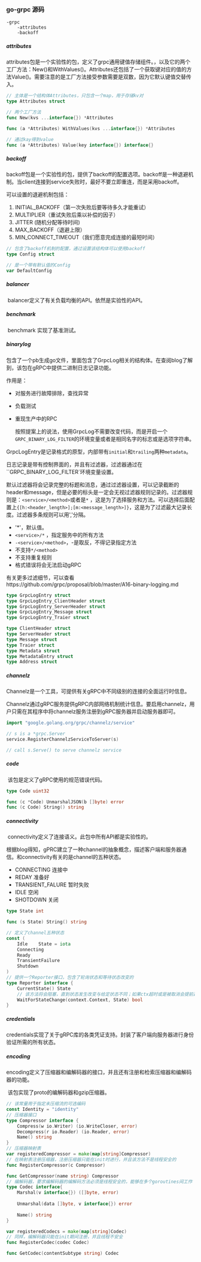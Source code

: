 ### go-grpc 源码

``` 
-grpc
	-attributes
	-backoff
```

##### attributes

​	attributes包是一个实验性的包，定义了grpc通用键值存储组件。，以及它的两个工厂方法：New()和WithValues()。Attributes还包括了一个获取键对应的值的方法Value()。需要注意的是工厂方法接受参数需要是双数，因为它默认键值交替传入。

```go
// 主体是一个结构体Attributes，只包含一个map，用于存储kv对
type Attributes struct

// 两个工厂方法
func New(kvs ...interface{}) *Attributes

func (a *Attributes) WithValues(kvs ...interface{}) *Attributes 

// 通过kay得到value
func (a *Attributes) Value(key interface{}) interface{}
```



##### backoff

​	backoff包是一个实验性的包，提供了backoff的配置选项。backoff是一种退避机制。当client连接到service失败时，最好不要立即重连，而是采用backoff。

可以设置的退避机制包括：

1. INITIAL_BACKOFF（第一次失败后要等待多久才能重试）
2. MULTIPLIER（重试失败后乘以补偿的因子）
3. JITTER (随机分配等待时间)
4. MAX_BACKOFF（退避上限）
5. MIN_CONNECT_TIMEOUT（我们愿意完成连接的最短时间）

```go
// 包含了backoff机制的配置，通过设置该结构体可以使用backoff
type Config struct

// 是一个带有默认值的Config
var DefaultConfig
```

##### balancer

​	balancer定义了有关负载均衡的API。依然是实验性的API。

##### benchmark

​	benchmark 实现了基准测试。

##### binarylog

​	包含了一个pb生成go文件，里面包含了GrpcLog相关的结构体。在查阅blog了解到，该包在gRPC中提供二进制日志记录功能。

作用是：

- 对服务进行故障排除，查找异常

- 负载测试

- 重现生产中的RPC

  按照提案上的说法，使用GrpcLog不需要改变代码，而是开启一个`GRPC_BINARY_LOG_FILTER`的环境变量或者是相同名字的标志或是选项字符串。

GrpcLogEntry是记录格式的原型，内部带有`initial`和`trailing`两种`metadata`。

​	日志记录是带有控制界面的，并且有过滤器，过滤器通过在``GRPC_BINARY_LOG_FILTER`环境变量设置。

​	默认过滤器将会记录完整的标题和消息，通过过滤器设置，可以记录截断的header和message，但是必要的标头是一定会无视过滤器规则记录的。过滤器规则是：`<service>/<method>`或者是`*` ，这是为了选择服务和方法。可以选择后面配置上`{[h:<header_length>];[m:<message_length>]}`，这是为了过滤最大记录长度。过滤器多条规则可以用','分隔。

- '*'，默认值。
- `<service>/*` ，指定服务中的所有方法
- `-<service>/<method>`，-是取反，不得记录指定方法
- 不支持`*/<method>`
- 不支持重复规则
- 格式错误将会无法启动gRPC

有关更多过滤细节，可以查看https://github.com/grpc/proposal/blob/master/A16-binary-logging.md

```go
type GrpcLogEntry struct
type GrpcLogEntry_ClientHeader struct
type GrpcLogEntry_ServerHeader struct
type GrpcLogEntry_Message struct
type GrpcLogEntry_Traier struct

type ClientHeader struct
type ServerHeader struct
type Message struct
type Traier struct
type Metadata struct
type MetadataEntry struct
type Address struct
```

##### channelz

​	Channelz是一个工具，可提供有关gRPC中不同级别的连接的全面运行时信息。

Channelz通过gRPC服务提供gRPC内部网络机制统计信息。要启用channelz，用户只需在其程序中将channelz服务注册到gRPC服务器并启动服务器即可。

```go
import "google.golang.org/grpc/channelz/service"

// s is a *grpc.Server
service.RegisterChannelzServiceToServer(s)

// call s.Serve() to serve channelz service
```



##### code

​	该包是定义了gRPC使用的规范错误代码。

```go
type Code uint32

func (c *Code) UnmarshalJSON(b []byte) error
func (c Code) String() string
```

##### connectivity

​	connectivity定义了连接语义。此包中所有API都是实验性的。

​	根据blog得知，gPRC建立了一种channel的抽象概念，描述客户端和服务器通信。和connectivity有关的是channel的五种状态。

- CONNECTING											连接中
- REDAY                                                        准备好
- TRANSIENT_FALURE                               暂时失败
- IDLE                                                            空闲
- SHOTDOWN                                              关闭

```go
type State int

func (s State) String() string

// 定义了channel五种状态
const (
	Idle	State = iota
    Connecting
    Ready
    TransientFailure
    Shutdown
)
// 提供一个Reporter接口，包含了轮询状态和等待状态改变的
type Reporter interface {
    CurrentState() State
    // 该方法将会阻塞，直到状态发生改变与给定状态不同；如果ctx超时或是被取消会提前返回false
    WaitForStateChange(context.Context, State) bool
}
```

##### credentials

​	credentials实现了关于gRPC库的各类凭证支持。封装了客户端向服务器进行身份验证所需的所有状态。

##### encoding

​	encoding定义了压缩器和编解码器的接口，并且还有注册和检索压缩器和编解码器的功能。

​	该包实现了proto的编解码器和gzip压缩器。

```GO
// 该常量用于指定未压缩流的可选编码
const Identity = "identity"
// 压缩器接口
type Compressor interface {
    Compress(w io.Writer) (io.WriteCloser, error)
    Decompress(r io.Reader) (io.Reader, error)
    Name() string
}
// 压缩器映射表
var registeredCompressor = make(map[string]Compressor)
// 在映射表注册压缩器，注册压缩器只能在init时进行，并且该方法不是线程安全的
func RegisterCompressor(c Compressor)

func GetCompressor(name string) Compressor
// 编解码器，要求编解码器的编解码方法必须是线程安全的，能够在多个goroutines间工作
type Codec interface{
    Marshal(v interface{}) ([]byte, error)
    
    Unmarshal(data []byte, v interface{}) error
    
    Name() string
}

var registeredCodecs = make(map[string]Codec)
// 同样，编解码器只能在init期间注册，并且线程不安全
func RegisterCodec(codec Codec)

func GetCodec(contentSubtype string) Codec
```

